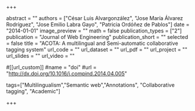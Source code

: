 +++

abstract = ""
authors = ["César Luis Alvargonzález", "Jose María Álvarez Rodríguez", "Jose Emilio Labra Gayo", "Patricia Ordóñez de Pablos"]
date = "2014-01-01"
image_preview = ""
math = false
publication_types = ["2"]
publication = "Journal of Web Engineering"
publication_short = ""
selected = false
title = "ACOTA: A multilingual and Semi-automatic collaborative tagging system"
url_code = ""
url_dataset = ""
url_pdf = ""
url_project = ""
url_slides = ""
url_video = ""

#[[url_custom]]
#name = "doi"
#url = "http://dx.doi.org/10.1016/j.compind.2014.04.005"

tags=["Multilingualism","Semantic web","Annotations", "Collaborative tagging", "Academic"]

+++


